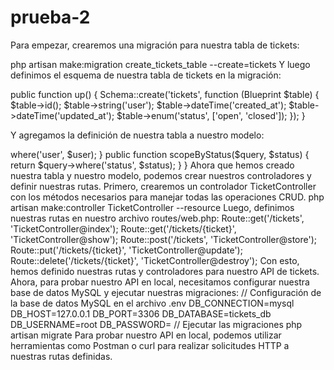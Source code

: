 # prueba-2

Para empezar, crearemos una migración para nuestra tabla de tickets:

php artisan make:migration create_tickets_table --create=tickets
Y luego definimos el esquema de nuestra tabla de tickets en la migración:

public function up()
{
    Schema::create('tickets', function (Blueprint $table) {
        $table->id();
        $table->string('user');
        $table->dateTime('created_at');
        $table->dateTime('updated_at');
        $table->enum('status', ['open', 'closed']);
    });
}


Y agregamos la definición de nuestra tabla a nuestro modelo:

<?php

namespace App\Models;

use Illuminate\Database\Eloquent\Factories\HasFactory;
use Illuminate\Database\Eloquent\Model;

class Ticket extends Model
{
    use HasFactory;

    protected $fillable = ['user', 'status'];
    
    public function scopeByUser($query, $user)
{
    return $query->where('user', $user);
}

public function scopeByStatus($query, $status)
{
    return $query->where('status', $status);
}



}

Ahora que hemos creado nuestra tabla y nuestro modelo, podemos crear nuestros controladores y definir nuestras rutas.

Primero, crearemos un controlador TicketController con los métodos necesarios para manejar todas las operaciones CRUD.

php artisan make:controller TicketController --resource

Luego, definimos nuestras rutas en nuestro archivo routes/web.php:


Route::get('/tickets', 'TicketController@index');
Route::get('/tickets/{ticket}', 'TicketController@show');
Route::post('/tickets', 'TicketController@store');
Route::put('/tickets/{ticket}', 'TicketController@update');
Route::delete('/tickets/{ticket}', 'TicketController@destroy');

Con esto, hemos definido nuestras rutas y controladores para nuestro API de tickets. Ahora, para probar nuestro API en local, necesitamos configurar nuestra base de datos MySQL y ejecutar nuestras migraciones:
// Configuración de la base de datos MySQL en el archivo .env
DB_CONNECTION=mysql
DB_HOST=127.0.0.1
DB_PORT=3306
DB_DATABASE=tickets_db
DB_USERNAME=root
DB_PASSWORD=

// Ejecutar las migraciones
php artisan migrate
Para probar nuestro API en local, podemos utilizar herramientas como Postman o curl para realizar solicitudes HTTP a nuestras rutas definidas.
